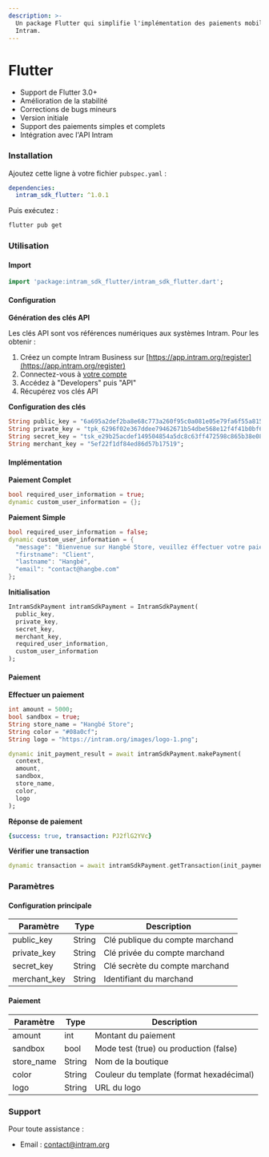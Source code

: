 ```yaml
---
description: >-
  Un package Flutter qui simplifie l'implémentation des paiements mobiles avec
  Intram.
---
```


# Flutter

* Support de Flutter 3.0+
* Amélioration de la stabilité
* Corrections de bugs mineurs
* Version initiale
* Support des paiements simples et complets
* Intégration avec l'API Intram

### Installation

Ajoutez cette ligne à votre fichier `pubspec.yaml` :

```yaml
dependencies:
  intram_sdk_flutter: ^1.0.1
```

Puis exécutez :

```bash
flutter pub get
```



### Utilisation

#### Import

```dart
import 'package:intram_sdk_flutter/intram_sdk_flutter.dart';
```

#### Configuration

**Génération des clés API**

Les clés API sont vos références numériques aux systèmes Intram. Pour les obtenir :

1. Créez un compte Intram Business sur [https://app.intram.org/register](https://app.intram.org/register)
2. Connectez-vous à [votre compte](https://app.intram.org/login)
3. Accédez à "Developers" puis "API"
4. Récupérez vos clés API

**Configuration des clés**

```dart
String public_key = "6a695a2def2ba8e68c773a260f95c0a081e05e79fa6f55a815ef815244e8083a";
String private_key = "tpk_6296f02e367ddee79462671b54dbe568e12f4f41b0bf6b8f758de56cd1ccc68d";
String secret_key = "tsk_e29b25acdef149504854a5dc8c63ff472598c865b38e0829ebb984f3c93b8d16";
String merchant_key = "5ef22f1df84ed86d57b17519";
```

#### Implémentation

**Paiement Complet**

```dart
bool required_user_information = true;
dynamic custom_user_information = {};
```

**Paiement Simple**

```dart
bool required_user_information = false;
dynamic custom_user_information = {
  "message": "Bienvenue sur Hangbé Store, veuillez éffectuer votre paiement pour faire cette commande",
  "firstname": "Client",
  "lastname": "Hangbé",
  "email": "contact@hangbe.com"
};
```

**Initialisation**

```dart
IntramSdkPayment intramSdkPayment = IntramSdkPayment(
  public_key, 
  private_key, 
  secret_key, 
  merchant_key,
  required_user_information, 
  custom_user_information
);
```

#### Paiement

**Effectuer un paiement**

```dart
int amount = 5000;
bool sandbox = true;
String store_name = "Hangbé Store";
String color = "#08a0cf";
String logo = "https://intram.org/images/logo-1.png";

dynamic init_payment_result = await intramSdkPayment.makePayment(
  context, 
  amount, 
  sandbox, 
  store_name, 
  color, 
  logo
);
```

**Réponse de paiement**

```yaml
{success: true, transaction: PJ2flG2YVc}
```

**Vérifier une transaction**

```dart
dynamic transaction = await intramSdkPayment.getTransaction(init_payment_result["transaction"]);
```

### Paramètres

#### Configuration principale

| Paramètre     | Type   | Description                     |
| ------------- | ------ | ------------------------------- |
| public\_key   | String | Clé publique du compte marchand |
| private\_key  | String | Clé privée du compte marchand   |
| secret\_key   | String | Clé secrète du compte marchand  |
| merchant\_key | String | Identifiant du marchand         |

#### Paiement

| Paramètre   | Type   | Description                              |
| ----------- | ------ | ---------------------------------------- |
| amount      | int    | Montant du paiement                      |
| sandbox     | bool   | Mode test (true) ou production (false)   |
| store\_name | String | Nom de la boutique                       |
| color       | String | Couleur du template (format hexadécimal) |
| logo        | String | URL du logo                              |

### Support

Pour toute assistance :

* Email : contact@intram.org
